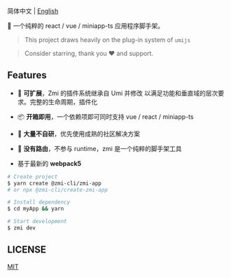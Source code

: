 简体中文 | [English](./README.md)

🎃 一个纯粹的 react / vue / miniapp-ts 应用程序脚手架。

> This project draws heavily on the plug-in system of `umijs`

> Consider starring, thank you ❤️ and support.

## Features

- 🎉 **可扩展**，Zmi 的插件系统继承自 Umi 并修改 以满足功能和垂直域的层次要求。完整的生命周期，插件化

- 📦 **开箱即用**，一个依赖项即可同时支持 vue / react / miniapp-ts

- 🚀 **大量不自研**，优先使用成熟的社区解决方案

- 🌴 **没有路由**，不参与 runtime，zmi 是一个纯粹的脚手架工具

- 基于最新的 **webpack5**

```bash
# Create project
$ yarn create @zmi-cli/zmi-app
# or npx @zmi-cli/create-zmi-app

# Install dependency
$ cd myApp && yarn

# Start development
$ zmi dev
```

## LICENSE

[MIT](https://github.com/l-zoy/zmi/blob/main/LICENSE)
